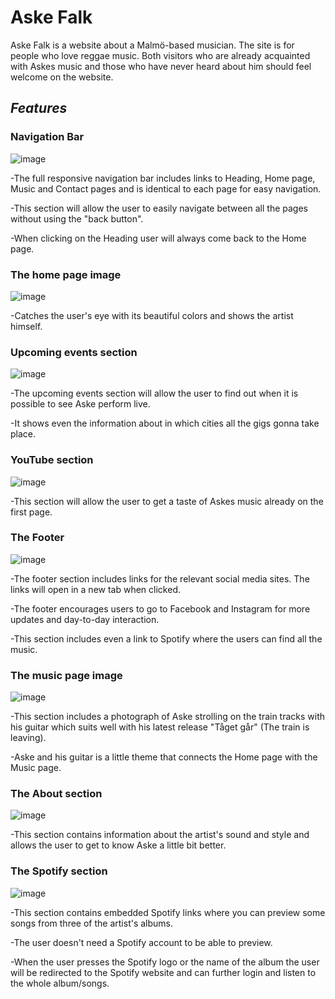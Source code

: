 # Aske Falk

Aske Falk is a website about a Malmö-based musician. The site is for people who love reggae music. Both visitors who are already acquainted with Askes music and those who have never heard about him should feel welcome on the website.

## _Features_


### Navigation Bar

![image](https://github.com/Kattis91/upcoming-artist/assets/139248768/66008ed1-597a-448e-8e32-71cf0acf3efa)

 -The full responsive navigation bar includes links to Heading, Home page, Music and Contact pages and is identical to each page for easy navigation.

 -This section will allow the user to easily navigate between all the pages without using the "back button".

 -When clicking on the Heading user will always come back to the Home page.

### The home page image

![image](https://github.com/Kattis91/upcoming-artist/assets/139248768/6ec23eb1-2ccd-493f-82f1-65aaf55b22fe)

-Catches the user's eye with its beautiful colors and shows the artist himself.

### Upcoming events section

![image](https://github.com/Kattis91/upcoming-artist/assets/139248768/0850150d-7518-4cf0-853b-f72d994da506)

-The upcoming events section will allow the user to find out when it is possible to see Aske perform live.

-It shows even the information about in which cities all the gigs gonna take place.

### YouTube section

![image](https://github.com/Kattis91/upcoming-artist/assets/139248768/bdc5e9b2-aa17-4edf-ae39-d3340b22d3a4)

-This section will allow the user to get a taste of Askes music already on the first page.  

### The Footer

![image](https://github.com/Kattis91/upcoming-artist/assets/139248768/456d0d8a-55e3-450b-8bb3-e44f292facb4)

-The footer section includes links for the relevant social media sites. The links will open in a new tab when clicked.

-The footer encourages users to go to Facebook and Instagram for more updates and day-to-day interaction.

-This section includes even a link to Spotify where the users can find all the music.


### The music page image 

![image](https://github.com/Kattis91/upcoming-artist/assets/139248768/99d34d67-bb6e-48c3-886f-b2b3ed0023f8)

-This section includes a photograph of Aske strolling on the train tracks with his guitar which suits well with his latest release "Tåget går" (The train is leaving). 

-Aske and his guitar is a little theme that connects the Home page with the Music page.

### The About section

![image](https://github.com/Kattis91/upcoming-artist/assets/139248768/a6108991-7802-4743-a559-ebe9dc1a98ec)

-This section contains information about the artist's sound and style and allows the user to get to know Aske a little bit better.

### The Spotify section

![image](https://github.com/Kattis91/upcoming-artist/assets/139248768/fcf752c1-4916-4e41-a3de-73cc2cbcb5e1)

-This section contains embedded Spotify links where you can preview some songs from three of the artist's albums.

-The user doesn't need a Spotify account to be able to preview.

-When the user presses the Spotify logo or the name of the album the user will be redirected to the Spotify website and can further login and listen to the whole album/songs.
















